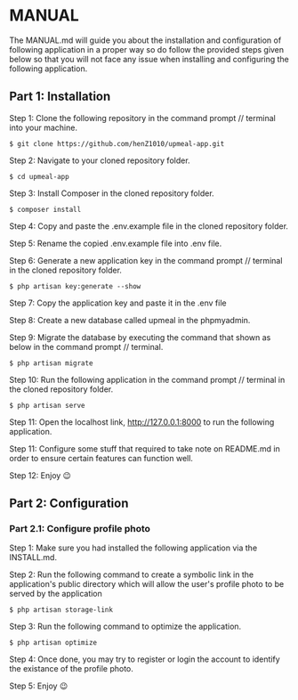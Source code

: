 # MANUAL

The MANUAL.md will guide you about the installation and configuration of following application in a proper way so do follow the provided steps given below so that you will not face any issue when installing and configuring the following application.

## Part 1: Installation

Step 1: Clone the following repository in the command prompt // terminal into your machine.

    $ git clone https://github.com/henZ1010/upmeal-app.git
    
Step 2: Navigate to your cloned repository folder.

    $ cd upmeal-app
    
Step 3: Install Composer in the cloned repository folder.

    $ composer install
    
Step 4: Copy and paste the .env.example file in the cloned repository folder.

Step 5: Rename the copied .env.example file into .env file.

Step 6: Generate a new application key in the command prompt // terminal in the cloned repository folder.

    $ php artisan key:generate --show

Step 7: Copy the application key and paste it in the .env file

Step 8: Create a new database called upmeal in the phpmyadmin.

Step 9: Migrate the database by executing the command that shown as below in the command prompt // terminal.

    $ php artisan migrate

Step 10: Run the following application in the command prompt // terminal in the cloned repository folder.

    $ php artisan serve

Step 11: Open the localhost link, http://127.0.0.1:8000 to run the following application.

Step 11: Configure some stuff that required to take note on README.md in order to ensure certain features can function well. 

Step 12: Enjoy 😉

## Part 2: Configuration

### Part 2.1: Configure profile photo

Step 1: Make sure you had installed the following application via the INSTALL.md.

Step 2: Run the following command to create a symbolic link in the application's public directory which will allow the user's profile photo to be served by the application

    $ php artisan storage-link
    
Step 3: Run the following command to optimize the application.

    $ php artisan optimize
    
Step 4: Once done, you may try to register or login the account to identify the existance of the profile photo.

Step 5: Enjoy 😉